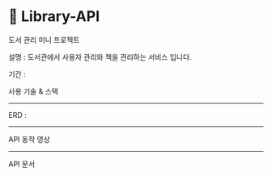 # 📖 Library-API
도서 관리 미니 프로젝트

설명 : 도서관에서 사용자 관리와 책을 관리하는 서비스 입니다.

기간 : 

사용 기술 & 스택

---

ERD : 

---

API 동작 영상

---

API 문서
